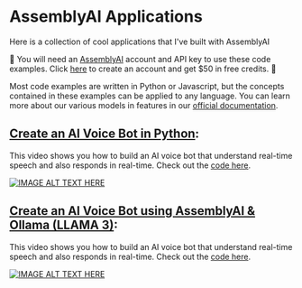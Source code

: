 # AssemblyAI Applications
Here is a collection of cool applications that I've built with AssemblyAI

🔑 You will need an [AssemblyAI](https://www.assemblyai.com/?utm_source=github&utm_medium=referral&utm_campaign=smitha) account and API key to use these code examples. Click [here](https://www.assemblyai.com/?utm_source=github&utm_medium=referral&utm_campaign=smitha) to create an account and get $50 in free credits. 🔑

Most code examples are written in Python or Javascript, but the concepts contained in these examples can be applied to any language. You can learn more about our various models in features in our [official documentation](https://www.assemblyai.com/docs/?utm_source=github&utm_medium=referral&utm_campaign=smitha).

## [Create an AI Voice Bot in Python](https://github.com/smithakolan/AssemblyAI-AI-Voice-Bot/):
This video shows you how to build an AI voice bot that understand real-time speech and also responds in real-time. Check out the [code here](https://github.com/smithakolan/AssemblyAI-AI-Voice-Bot/).

[![IMAGE ALT TEXT HERE](https://img.youtube.com/vi/Nyo5m_glZXs/0.jpg)](https://www.youtube.com/watch?v=Nyo5m_glZXs)

## [Create an AI Voice Bot using AssemblyAI & Ollama (LLAMA 3)](https://github.com/smithakolan/AssemblyAI-Ollama-LLAMA3-Voice-Bot/):
This video shows you how to build an AI voice bot that understand real-time speech and also responds in real-time. Check out the [code here](https://github.com/smithakolan/AssemblyAI-Ollama-LLAMA3-Voice-Bot/).

[![IMAGE ALT TEXT HERE](https://img.youtube.com/vi/6ghNRkVNODo/0.jpg)](https://www.youtube.com/watch?v=6ghNRkVNODo)
